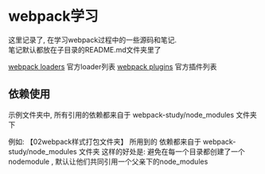 # webpack学习

这里记录了, 在学习webpack过程中的一些源码和笔记.  
笔记默认都放在子目录的README.md文件夹里了

[webpack loaders](https://www.webpackjs.com/loaders/) 官方loader列表
[webpack plugins](https://www.webpackjs.com/plugins/) 官方插件列表

## 依赖使用  

示例文件夹中, 所有引用的依赖都来自于 webpack-study/node_modules 文件夹下

例如: 【02webpack样式打包文件夹】 所用到的 依赖都来自于 webpack-study/node_modules 文件夹
这样的好处是: 避免在每一个目录都创建了一个nodemodule , 默认让他们共同引用一个父亲下的node_modules
